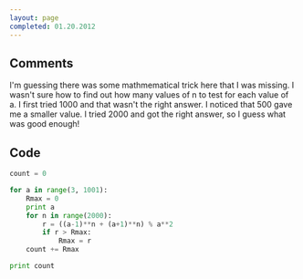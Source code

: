 ```yaml
---
layout: page
completed: 01.20.2012
---
```


## Comments

I'm guessing there was some mathmematical trick here that I was missing. I
wasn't sure how to find out how many values of n to test for each value of a. I
first tried 1000 and that wasn't the right answer. I noticed that 500 gave me a
smaller value. I tried 2000 and got the right answer, so I guess what was good
enough!

## Code

```python
count = 0

for a in range(3, 1001):
	Rmax = 0
	print a
	for n in range(2000):
		r = ((a-1)**n + (a+1)**n) % a**2
		if r > Rmax:
			Rmax = r
	count += Rmax

print count
```
